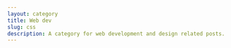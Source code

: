 ```yaml
---
layout: category
title: Web dev
slug: css
description: A category for web development and design related posts.
---
```

